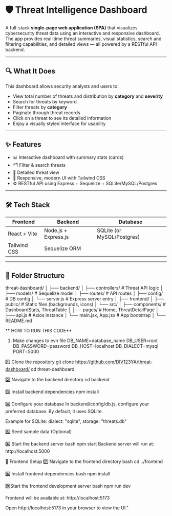 # 🛡️ Threat Intelligence Dashboard

A full-stack **single-page web application (SPA)** that visualizes cybersecurity threat data using an interactive and responsive dashboard.
The app provides real-time threat summaries, visual statistics, search and filtering capabilities, and detailed views — all powered by a RESTful API backend.

---

## 🔍 What It Does

This dashboard allows security analysts and users to:

- View total number of threats and distribution by **category** and **severity**
- Search for threats by keyword
- Filter threats by **category**
- Paginate through threat records
- Click on a threat to see its detailed information
- Enjoy a visually styled interface for usability

---

## ✨ Features

- 📊 Interactive dashboard with summary stats (cards)
- 🗂️ Filter & search threats
- 🧾 Detailed threat view
- 🎨 Responsive, modern UI with Tailwind CSS
- ⚙️ RESTful API using Express + Sequelize + SQLite/MySQL/Postgres

---

## 🛠️ Tech Stack

| Frontend               | Backend                      | Database     |
|------------------------|------------------------------|--------------|
| React + Vite           | Node.js + Express.js         | SQLite (or MySQL/Postgres) |
| Tailwind CSS           | Sequelize ORM                |              |

---

## 📁 Folder Structure

threat-dashboard/
│
├── backend/
│ ├── controllers/ # Threat API logic
│ ├── models/ # Sequelize model
│ ├── routes/ # API routes
│ ├── config/ # DB config
│ └── server.js # Express server entry
│
├── frontend/
│ ├── public/ # Static files (backgrounds, icons)
│ └── src/
│ ├── components/ # DashboardStats, ThreatTable
│ ├── pages/ # Home, ThreatDetailPage
│ ├── api.js # Axios instance
│ └── main.jsx, App.jsx # App bootstrap
│
└── README.md

** HOW TO RUN THIS CODE**

1) Make changes to evn file 
   DB_NAME=database_name
   DB_USER=root
   DB_PASSWORD=password
   DB_HOST=localhost
   DB_DIALECT=mysql
   PORT=5000

1️⃣ Clone the repository
git clone https://github.com/DIV123YA/threat-dashboard/
cd threat-dashboard

2️⃣ Navigate to the backend directory
cd backend

3️⃣ Install backend dependencies
npm install

4️⃣ Configure your database
In backend/config/db.js, configure your preferred database. By default, it uses SQLite.

Example for SQLite:
dialect: "sqlite",
storage: "threats.db"

5️⃣ Seed sample data (Optional)

6️⃣ Start the backend server
bash
npm start
Backend server will run at: http://localhost:5000

🎨 Frontend Setup
7️⃣ Navigate to the frontend directory
bash
cd ../frontend

8️⃣ Install frontend dependencies
bash
npm install

9️⃣Start the frontend development server
bash
npm run dev

Frontend will be available at: http://localhost:5173

Open http://localhost:5173 in your browser to view the UI."
